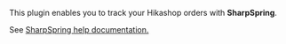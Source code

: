 This plugin enables you to track your Hikashop orders with **SharpSpring**.

See <a href='https://help.sharpspring.com/hc/en-us/articles/115001036787-Shopping-Cart-Integration-Overview'> SharpSpring help documentation.</a>
